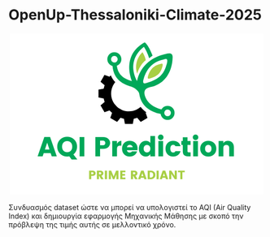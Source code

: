 # OpenUp-Thessaloniki-Climate-2025
<p align="center">
  <img width="500" height="318" src="https://github.com/PanosKats/OpenUp-Thessaloniki-Climate-2025/blob/master/Logo.png">
</p>
Συνδυασμός dataset ώστε να μπορεί να υπολογιστεί το AQI (Air Quality Index) και δημιουργία εφαρμογής Μηχανικής Μάθησης με σκοπό την πρόβλεψη της τιμής αυτής σε μελλοντικό χρόνο.

